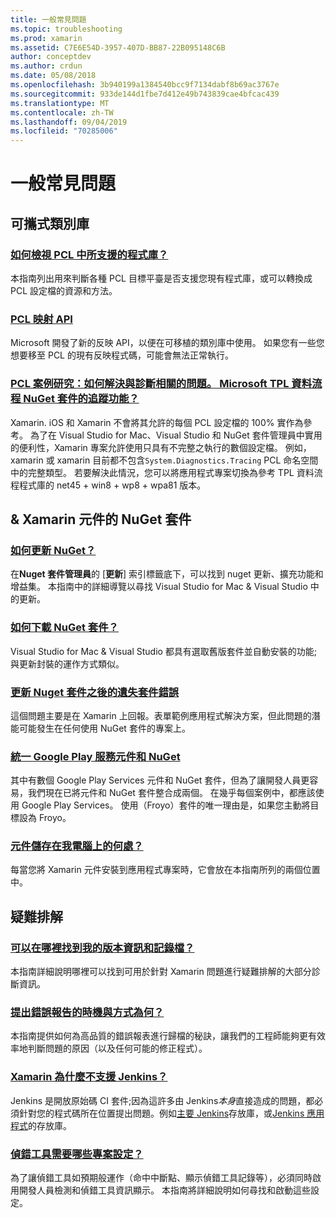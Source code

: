 ```yaml
---
title: 一般常見問題
ms.topic: troubleshooting
ms.prod: xamarin
ms.assetid: C7E6E54D-3957-407D-BB87-22B095148C6B
author: conceptdev
ms.author: crdun
ms.date: 05/08/2018
ms.openlocfilehash: 3b940199a1384540bcc9f7134dabf8b69ac3767e
ms.sourcegitcommit: 933de144d1fbe7d412e49b743839cae4bfcac439
ms.translationtype: MT
ms.contentlocale: zh-TW
ms.lasthandoff: 09/04/2019
ms.locfileid: "70285006"
---
```

# <a name="general-frequently-asked-questions"></a>一般常見問題

## <a name="portable-class-libraries"></a>可攜式類別庫

### <a name="how-can-i-view-what-libraries-are-supported-in-a-pclpcl-support-librariesmd"></a>[如何檢視 PCL 中所支援的程式庫？](pcl-support-libraries.md)
本指南列出用來判斷各種 PCL 目標平臺是否支援您現有程式庫，或可以轉換成 PCL 設定檔的資源和方法。

### <a name="pcl-reflection-apipcl-reflectionmd"></a>[PCL 映射 API](pcl-reflection.md)
Microsoft 開發了新的反映 API，以便在可移植的類別庫中使用。 如果您有一些您想要移至 PCL 的現有反映程式碼，可能會無法正常執行。

### <a name="pcl-case-study-how-can-i-resolve-problems-related-to-systemdiagnosticstracing-for-the-microsoft-tpl-dataflow-nuget-packagepcl-case-studymd"></a>[PCL 案例研究：如何解決與診斷相關的問題。 Microsoft TPL 資料流程 NuGet 套件的追蹤功能？](pcl-case-study.md)
Xamarin. iOS 和 Xamarin 不會將其允許的每個 PCL 設定檔的 100% 實作為參考。 為了在 Visual Studio for Mac、Visual Studio 和 NuGet 套件管理員中實用的便利性，Xamarin 專案允許使用只具有不完整之執行的數個設定檔。 例如，xamarin 或 xamarin 目前都不包含`System.Diagnostics.Tracing` PCL 命名空間中的完整類型。 若要解決此情況，您可以將應用程式專案切換為參考 TPL 資料流程程式庫的 net45 + win8 + wp8 + wpa81 版本。

## <a name="nuget-packages--xamarin-components"></a>& Xamarin 元件的 NuGet 套件
### <a name="how-can-i-update-nugetnuget-updatemd"></a>[如何更新 NuGet？](nuget-update.md)
在**Nuget 套件管理員**的 [**更新**] 索引標籤底下，可以找到 nuget 更新、擴充功能和增益集。 本指南中的詳細導覽以尋找 Visual Studio for Mac & Visual Studio 中的更新。

### <a name="how-do-i-downgrade-a-nuget-packagenuget-package-downgrademd"></a>[如何下載 NuGet 套件？](nuget-package-downgrade.md)
Visual Studio for Mac & Visual Studio 都具有選取舊版套件並自動安裝的功能;與更新封裝的運作方式類似。

### <a name="missing-packages-error-after-updating-nuget-packagesnuget-packages-missingmd"></a>[更新 Nuget 套件之後的遺失套件錯誤](nuget-packages-missing.md)
這個問題主要是在 Xamarin 上回報。表單範例應用程式解決方案，但此問題的潛能可能發生在任何使用 NuGet 套件的專案上。

### <a name="unifying-google-play-services-components-and-nugetgps-components-nugetmd"></a>[統一 Google Play 服務元件和 NuGet](gps-components-nuget.md)
其中有數個 Google Play Services 元件和 NuGet 套件，但為了讓開發人員更容易，我們現在已將元件和 NuGet 套件整合成兩個。 在幾乎每個案例中，都應該使用 Google Play Services。 使用（Froyo）套件的唯一理由是，如果您主動將目標設為 Froyo。

### <a name="where-are-the-components-stored-on-my-machinecomponent-storagemd"></a>[元件儲存在我電腦上的何處？](component-storage.md)
每當您將 Xamarin 元件安裝到應用程式專案時，它會放在本指南所列的兩個位置中。


## <a name="troubleshooting"></a>疑難排解
### <a name="where-can-i-find-my-version-information-and-logsversion-logsmd"></a>[可以在哪裡找到我的版本資訊和記錄檔？](version-logs.md)
本指南詳細說明哪裡可以找到可用於針對 Xamarin 問題進行疑難排解的大部分診斷資訊。

### <a name="when-and-how-should-i-file-a-bug-reporthowto-file-bugmd"></a>[提出錯誤報告的時機與方式為何？](howto-file-bug.md)
本指南提供如何為高品質的錯誤報表進行歸檔的秘訣，讓我們的工程師能夠更有效率地判斷問題的原因（以及任何可能的修正程式）。

### <a name="why-isnt-jenkins-supported-by-xamarinxamarin-jenkinsmd"></a>[Xamarin 為什麼不支援 Jenkins？](xamarin-jenkins.md)
Jenkins 是開放原始碼 CI 套件;因為這許多由 Jenkins*本身*直接造成的問題，都必須針對您的程式碼所在位置提出問題。例如[主要 Jenkins](https://github.com/jenkinsci/jenkins)存放庫，或[Jenkins 應用程式](https://github.com/stisti/jenkins-app)的存放庫。

### <a name="what-project-settings-are-required-for-the-debuggerdebugger-settingsmd"></a>[偵錯工具需要哪些專案設定？](debugger-settings.md)
為了讓偵錯工具如預期般運作（命中中斷點、顯示偵錯工具記錄等），必須同時啟用開發人員檢測和偵錯工具資訊顯示。 本指南將詳細說明如何尋找和啟動這些設定。

